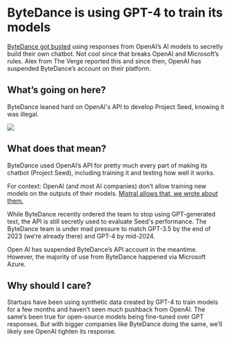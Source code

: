 # ByteDance is using GPT-4 to train its models

[ByteDance got busted](https://www.theverge.com/2023/12/15/24003151/bytedance-china-openai-microsoft-competitor-llm?utm_source=bensbites\&utm_medium=referral\&utm_campaign=bytedance-is-using-gpt-4-to-train-its-models) using responses from OpenAI’s AI models to secretly build their own chatbot. Not cool since that breaks OpenAI and Microsoft’s rules. Alex from The Verge reported this and since then, OpenAI has suspended ByteDance’s account on their platform.

## What’s going on here?

ByteDance leaned hard on OpenAI's API to develop Project Seed, knowing it was illegal.

[![](https://media.beehiiv.com/cdn-cgi/image/fit=scale-down,format=auto,onerror=redirect,quality=80/uploads/asset/file/44d72c78-f9fe-4fea-87bf-80ed4f61cd64/image.png?t=1702891730)](https://twitter.com/alexeheath/status/1735758297893085621?utm_source=bensbites\&utm_medium=referral\&utm_campaign=bytedance-is-using-gpt-4-to-train-its-models)

## What does that mean?

ByteDance used OpenAI’s API for pretty much every part of making its chatbot (Project Seed), including training it and testing how well it works.

For context: OpenAI (and most AI companies) don’t allow training new models on the outputs of their models. [Mistral allows that, we wrote about them.](https://bensbites.beehiiv.com/p/mistral-ai-openai-competitor-rocketed-2bn-12-months)

While ByteDance recently ordered the team to stop using GPT-generated text, the API is still secretly used to evaluate Seed's performance. The ByteDance team is under mad pressure to match GPT-3.5 by the end of 2023 (we’re already there) and GPT-4 by mid-2024.

Open AI has suspended ByteDance’s API account in the meantime. However, the majority of use from ByteDance happened via Microsoft Azure.

## Why should I care?

Startups have been using synthetic data created by GPT-4 to train models for a few months and haven’t seen much pushback from OpenAI. The same’s been true for open-source models being fine-tuned over GPT responses. But with bigger companies like ByteDance doing the same, we’ll likely see OpenAI tighten its response.
